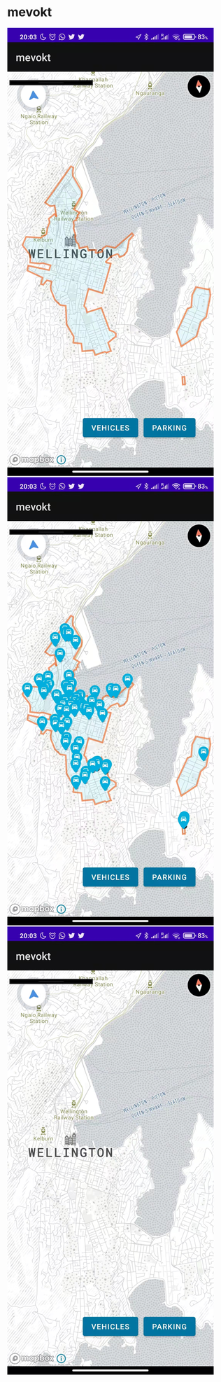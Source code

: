 # mevokt
![sceen1](https://github.com/MiLLeRRain/mevokt/blob/master/app/823216271.jpg)
![sceen2](https://github.com/MiLLeRRain/mevokt/blob/master/app/955180757.jpg)
![sceen3](https://github.com/MiLLeRRain/mevokt/blob/master/app/1982938162.jpg)
